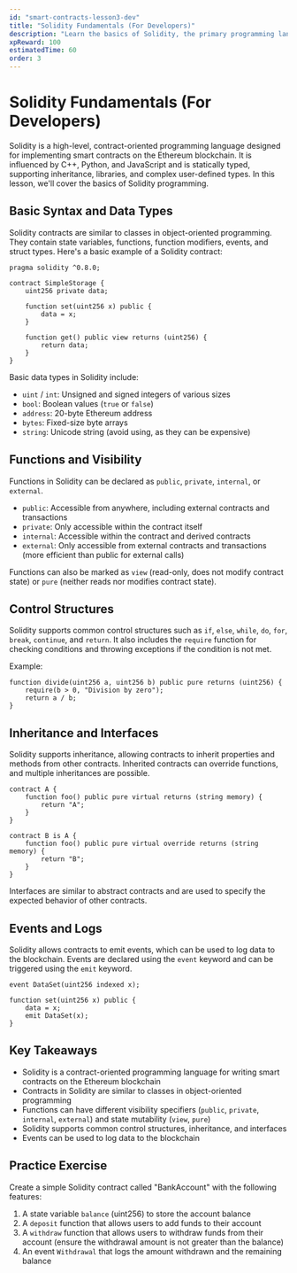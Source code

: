 ```yaml
---
id: "smart-contracts-lesson3-dev"
title: "Solidity Fundamentals (For Developers)"
description: "Learn the basics of Solidity, the primary programming language for writing smart contracts on the Ethereum blockchain."
xpReward: 100  
estimatedTime: 60
order: 3
---
```


# Solidity Fundamentals (For Developers)

Solidity is a high-level, contract-oriented programming language designed for implementing smart contracts on the Ethereum blockchain. It is influenced by C++, Python, and JavaScript and is statically typed, supporting inheritance, libraries, and complex user-defined types. In this lesson, we'll cover the basics of Solidity programming.

## Basic Syntax and Data Types

Solidity contracts are similar to classes in object-oriented programming. They contain state variables, functions, function modifiers, events, and struct types. Here's a basic example of a Solidity contract:

```solidity
pragma solidity ^0.8.0;

contract SimpleStorage {
    uint256 private data;

    function set(uint256 x) public {
        data = x;
    }

    function get() public view returns (uint256) {
        return data;
    }
}
```

Basic data types in Solidity include:
- `uint` / `int`: Unsigned and signed integers of various sizes
- `bool`: Boolean values (`true` or `false`)
- `address`: 20-byte Ethereum address
- `bytes`: Fixed-size byte arrays
- `string`: Unicode string (avoid using, as they can be expensive)

## Functions and Visibility

Functions in Solidity can be declared as `public`, `private`, `internal`, or `external`. 

- `public`: Accessible from anywhere, including external contracts and transactions
- `private`: Only accessible within the contract itself
- `internal`: Accessible within the contract and derived contracts
- `external`: Only accessible from external contracts and transactions (more efficient than public for external calls)

Functions can also be marked as `view` (read-only, does not modify contract state) or `pure` (neither reads nor modifies contract state).

## Control Structures

Solidity supports common control structures such as `if`, `else`, `while`, `do`, `for`, `break`, `continue`, and `return`. It also includes the `require` function for checking conditions and throwing exceptions if the condition is not met.

Example:
```solidity
function divide(uint256 a, uint256 b) public pure returns (uint256) {
    require(b > 0, "Division by zero");
    return a / b;
}
```

## Inheritance and Interfaces

Solidity supports inheritance, allowing contracts to inherit properties and methods from other contracts. Inherited contracts can override functions, and multiple inheritances are possible.

```solidity
contract A {
    function foo() public pure virtual returns (string memory) {
        return "A";
    }
}

contract B is A {
    function foo() public pure virtual override returns (string memory) {
        return "B";
    }
}
```

Interfaces are similar to abstract contracts and are used to specify the expected behavior of other contracts.

## Events and Logs

Solidity allows contracts to emit events, which can be used to log data to the blockchain. Events are declared using the `event` keyword and can be triggered using the `emit` keyword.

```solidity
event DataSet(uint256 indexed x);

function set(uint256 x) public {
    data = x;
    emit DataSet(x);
}
```

## Key Takeaways

- Solidity is a contract-oriented programming language for writing smart contracts on the Ethereum blockchain
- Contracts in Solidity are similar to classes in object-oriented programming
- Functions can have different visibility specifiers (`public`, `private`, `internal`, `external`) and state mutability (`view`, `pure`)
- Solidity supports common control structures, inheritance, and interfaces
- Events can be used to log data to the blockchain

## Practice Exercise

Create a simple Solidity contract called "BankAccount" with the following features:
1. A state variable `balance` (uint256) to store the account balance
2. A `deposit` function that allows users to add funds to their account
3. A `withdraw` function that allows users to withdraw funds from their account (ensure the withdrawal amount is not greater than the balance)
4. An event `Withdrawal` that logs the amount withdrawn and the remaining balance